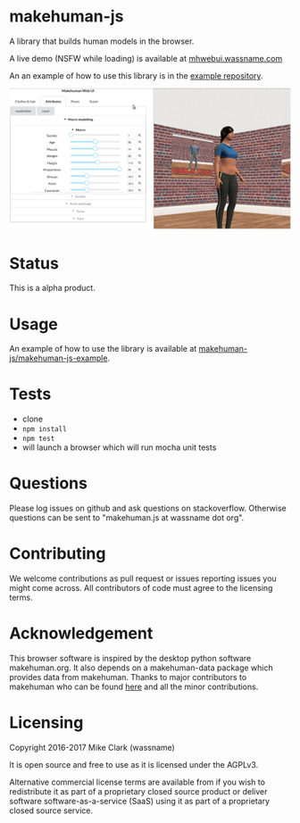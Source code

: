 # makehuman-js

A library that builds human models in the browser.

A live demo (NSFW while loading) is available at [mhwebui.wassname.com](http://mhwebui.wassname.com/)

An an example of how to use this library is in the [example repository](https://github.com/makehuman-js/makehuman-js-example).

![](docs/images/ui-screenshot.png)

# Status

This is a alpha product.

# Usage

An example of how to use the library is available at [makehuman-js/makehuman-js-example](https://github.com/makehuman-js/makehuman-js-example).

# Tests

- clone
- `npm install`
- `npm test`
- will launch a browser which will run mocha unit tests

# Questions

Please log issues on github and ask questions on stackoverflow. Otherwise questions can be sent to "makehuman.js at wassname dot org".

# Contributing

We welcome contributions as pull request or issues reporting issues you might come across. All contributors of code must agree to the licensing terms.

# Acknowledgement

This browser software is inspired by the desktop python software makehuman.org. It also depends on a makehuman-data package which provides data from makehuman. Thanks to major contributors to makehuman who can be found [here](http://www.makehuman.org/halloffame.php) and all the minor contributions.


# Licensing

Copyright 2016-2017 Mike Clark (wassname)

It is open source and free to use as it is licensed under the AGPLv3.

Alternative commercial license terms are available from if you wish to redistribute it as part of a proprietary closed source product or deliver software software-as-a-service (SaaS) using it as part of a proprietary closed source service.
